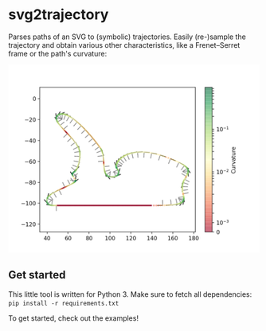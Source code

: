 # svg2trajectory
Parses paths of an SVG to (symbolic) trajectories. Easily (re-)sample the trajectory and obtain various other characteristics, like a Frenet–Serret frame or the path's curvature:

![](docs/img/racetrack.png)

## Get started
This little tool is written for Python 3. Make sure to fetch all dependencies: `pip install -r requirements.txt`

To get started, check out the examples!
